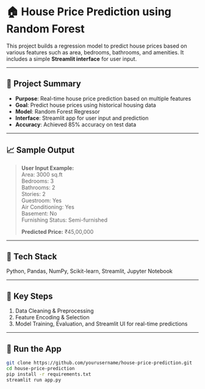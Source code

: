 # 🏠 House Price Prediction using Random Forest

This project builds a regression model to predict house prices based on various features such as area, bedrooms, bathrooms, and amenities. It includes a simple **Streamlit interface** for user input.

---

## 📌 Project Summary

- **Purpose**: Real-time house price prediction based on multiple features 
- **Goal**: Predict house prices using historical housing data  
- **Model**: Random Forest Regressor
- **Interface**: Streamlit app for user input and prediction  
- **Accuracy**: Achieved 85% accuracy on test data  

---

## 📈 Sample Output

> **User Input Example:**  
> Area: 3000 sq.ft  
> Bedrooms: 3  
> Bathrooms: 2  
> Stories: 2  
> Guestroom: Yes  
> Air Conditioning: Yes  
> Basement: No  
> Furnishing Status: Semi-furnished  
>  
> **Predicted Price:** ₹45,00,000

---

## 🔧 Tech Stack

Python, Pandas, NumPy, Scikit-learn, Streamlit, Jupyter Notebook

---

## 📂 Key Steps

1. Data Cleaning & Preprocessing  
2. Feature Encoding & Selection  
3. Model Training, Evaluation, and Streamlit UI for real-time predictions

---

## 🚀 Run the App

```bash
git clone https://github.com/yourusername/house-price-prediction.git
cd house-price-prediction
pip install -r requirements.txt
streamlit run app.py
